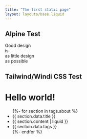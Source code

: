 ```yaml
---
title: "The first static page"
layout: layouts/base.liquid
---
```


## Alpine Test
  <div>
    <div>
      <span class="text-change">Good design</span><br/>
      <span class="change">is<br/>as little design<br/>as possible</span><br/>
      <span x-data="{message:'🤖 Hello World 🤓'}" x-text="message"></span>
    </div>
  </div>
  
 ## Tailwind/Windi CSS Test 
  
<h1 class="text-3xl font-bold underline">Hello world!</h1>

<ul>
  {%- for section in tags.about %}
  <li>{{ section.data.title }}</li>
  <li>{{ section.content | liquid }}</li>
  <li>{{ section.data.tags }}</li>
  {%- endfor %}
</ul>
